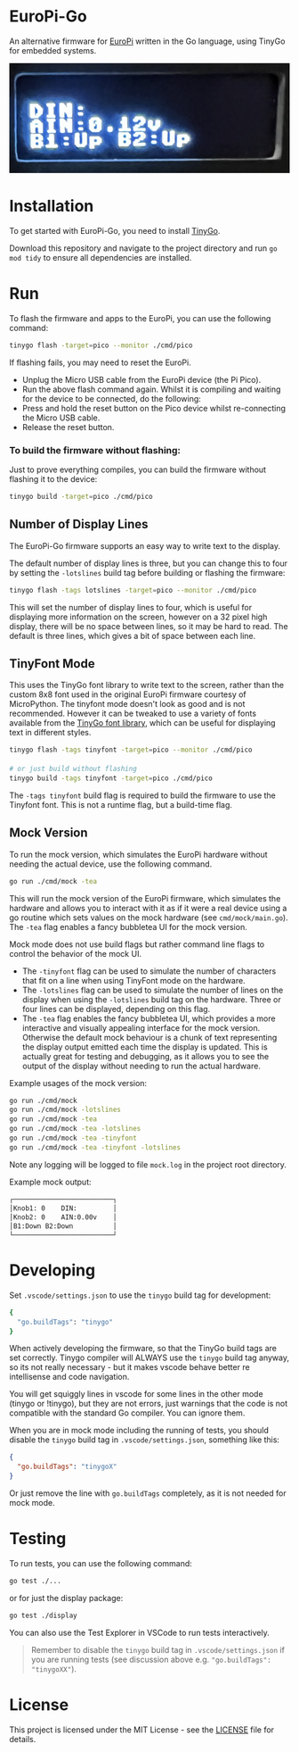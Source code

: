 # EuroPi-Go

An alternative firmware for [EuroPi](https://github.com/Allen-Synthesis/EuroPi) written in the Go language, using TinyGo for embedded systems.

![screenshot](doco/screenshot-01.png)

# Installation
To get started with EuroPi-Go, you need to install [TinyGo](https://tinygo.org/getting-started/).

Download this repository and navigate to the project directory and run `go mod tidy` to ensure all dependencies are installed.

# Run

To flash the firmware and apps to the EuroPi, you can use the following command:

```bash
tinygo flash -target=pico --monitor ./cmd/pico
```

If flashing fails, you may need to reset the EuroPi. 
- Unplug the Micro USB cable from the EuroPi device (the Pi Pico).
- Run the above flash command again. Whilst it is compiling and waiting for the device to be connected, do the following:
- Press and hold the reset button on the Pico device whilst re-connecting the Micro USB cable.
- Release the reset button.

### To build the firmware without flashing:

Just to prove everything compiles, you can build the firmware without flashing it to the device:

```bash
tinygo build -target=pico ./cmd/pico
```

## Number of Display Lines

The EuroPi-Go firmware supports an easy way to write text to the display.

The default number of display lines is three, but you can change this to four by setting the `-lotslines` build tag before building or flashing the firmware:

```bash
tinygo flash -tags lotslines -target=pico --monitor ./cmd/pico
```
This will set the number of display lines to four, which is useful for displaying more information on the screen, however on a 32 pixel high display, there will be no space between lines, so it may be hard to read. The default is three lines, which gives a bit of space between each line.

## TinyFont Mode

This uses the TinyGo font library to write text to the screen, rather than the custom 8x8 font used in the original EuroPi firmware courtesy of MicroPython. The tinyfont mode doesn't look as good and is not recommended. However it can be tweaked to use a variety of fonts available from the [TinyGo font library](https://pkg.go.dev/tinygo.org/x/tinyfont@v0.6.0), which can be useful for displaying text in different styles.

```bash
tinygo flash -tags tinyfont -target=pico --monitor ./cmd/pico

# or just build without flashing
tinygo build -tags tinyfont -target=pico ./cmd/pico
```
The `-tags tinyfont` build flag is required to build the firmware to use the Tinyfont font. This is not a runtime flag, but a build-time flag.

## Mock Version

To run the mock version, which simulates the EuroPi hardware without needing the actual device, use the following command.

```bash
go run ./cmd/mock -tea
```

This will run the mock version of the EuroPi firmware, which simulates the hardware and allows you to interact with it as if it were a real device using a go routine which sets values on the mock hardware (see `cmd/mock/main.go`). The `-tea` flag enables a fancy bubbletea UI for the mock version.

Mock mode does not use build flags but rather command line flags to control the behavior of the mock UI. 
- The `-tinyfont` flag can be used to simulate the number of characters that fit on a line when using TinyFont mode on the hardware.
- The `-lotslines` flag can be used to simulate the number of lines on the display when using the `-lotslines` build tag on the hardware. Three or four lines can be displayed, depending on this flag.
- The `-tea` flag enables the fancy bubbletea UI, which provides a more interactive and visually appealing interface for the mock version. Otherwise the default mock behaviour is a chunk of text representing the display output emitted each time the display is updated. This is actually great for testing and debugging, as it allows you to see the output of the display without needing to run the actual hardware.

Example usages of the mock version:
```bash
go run ./cmd/mock
go run ./cmd/mock -lotslines
go run ./cmd/mock -tea
go run ./cmd/mock -tea -lotslines
go run ./cmd/mock -tea -tinyfont
go run ./cmd/mock -tea -tinyfont -lotslines
```

Note any logging will be logged to file `mock.log` in the project root directory.

Example mock output:

```
┌─────────────────────────┐
│Knob1: 0    DIN:         │
│Knob2: 0    AIN:0.00v    │
│B1:Down B2:Down          │
└─────────────────────────┘
```

# Developing

Set `.vscode/settings.json` to use the `tinygo` build tag for development:

```bash
{
  "go.buildTags": "tinygo"
}
```

When actively developing the firmware, so that the TinyGo build tags are set correctly. Tinygo compiler will ALWAYS use the `tinygo` build tag anyway, so its not really necessary - but it makes vscode behave better re intellisense and code navigation.

You will get squiggly lines in vscode for some lines in the other mode (tinygo or !tinygo), but they are not errors, just warnings that the code is not compatible with the standard Go compiler. You can ignore them.

When you are in mock mode including the running of tests, you should disable the `tinygo` build tag in `.vscode/settings.json`, something like this:

```json
{
  "go.buildTags": "tinygoX"
}
```

Or just remove the line with `go.buildTags` completely, as it is not needed for mock mode.

# Testing

To run tests, you can use the following command:

```bash
go test ./...
```

or for just the display package:

```bash
go test ./display
```

You can also use the Test Explorer in VSCode to run tests interactively.  

> Remember to disable the `tinygo` build tag in `.vscode/settings.json` if you are running tests (see discussion above e.g. `"go.buildTags": "tinygoXX"`).

# License

This project is licensed under the MIT License - see the [LICENSE](LICENSE) file for details.

